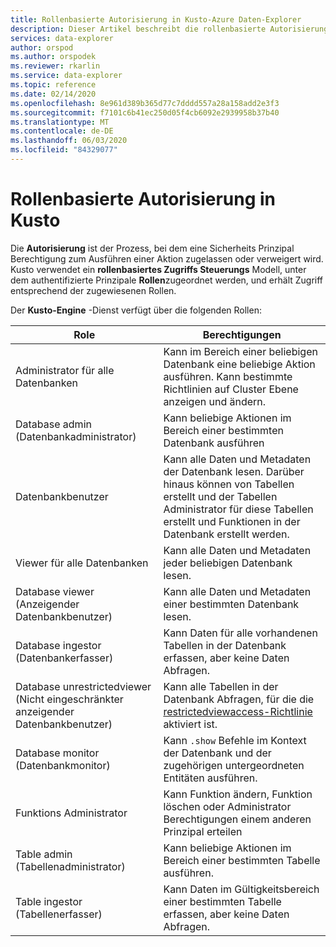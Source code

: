 ```yaml
---
title: Rollenbasierte Autorisierung in Kusto-Azure Daten-Explorer
description: Dieser Artikel beschreibt die rollenbasierte Autorisierung in Kusto in Azure Daten-Explorer.
services: data-explorer
author: orspod
ms.author: orspodek
ms.reviewer: rkarlin
ms.service: data-explorer
ms.topic: reference
ms.date: 02/14/2020
ms.openlocfilehash: 8e961d389b365d77c7dddd557a28a158add2e3f3
ms.sourcegitcommit: f7101c6b41ec250d05f4cb6092e2939958b37b40
ms.translationtype: MT
ms.contentlocale: de-DE
ms.lasthandoff: 06/03/2020
ms.locfileid: "84329077"
---
```

# <a name="role-based-authorization-in-kusto"></a>Rollenbasierte Autorisierung in Kusto

Die **Autorisierung** ist der Prozess, bei dem eine Sicherheits Prinzipal Berechtigung zum Ausführen einer Aktion zugelassen oder verweigert wird.
Kusto verwendet ein **rollenbasiertes Zugriffs Steuerungs** Modell, unter dem authentifizierte Prinzipale **Rollen**zugeordnet werden, und erhält Zugriff entsprechend der zugewiesenen Rollen.

Der **Kusto-Engine** -Dienst verfügt über die folgenden Rollen:

|Role                       |Berechtigungen                                                                                                                                                  |
|---------------------------|-------------------------------------------------------------------------------------------------------------------------------------------------------------|
|Administrator für alle Datenbanken        |Kann im Bereich einer beliebigen Datenbank eine beliebige Aktion ausführen. Kann bestimmte Richtlinien auf Cluster Ebene anzeigen und ändern.                                                               |
|Database admin (Datenbankadministrator)             |Kann beliebige Aktionen im Bereich einer bestimmten Datenbank ausführen                                                                                                         |
|Datenbankbenutzer              |Kann alle Daten und Metadaten der Datenbank lesen. Darüber hinaus können von Tabellen erstellt und der Tabellen Administrator für diese Tabellen erstellt und Funktionen in der Datenbank erstellt werden.|
|Viewer für alle Datenbanken       |Kann alle Daten und Metadaten jeder beliebigen Datenbank lesen.                                                                                                               |
|Database viewer (Anzeigender Datenbankbenutzer)            |Kann alle Daten und Metadaten einer bestimmten Datenbank lesen.                                                                                                       |
|Database ingestor (Datenbankerfasser)          |Kann Daten für alle vorhandenen Tabellen in der Datenbank erfassen, aber keine Daten Abfragen.                                                                             |
|Database unrestrictedviewer (Nicht eingeschränkter anzeigender Datenbankbenutzer)|Kann alle Tabellen in der Datenbank Abfragen, für die die [restrictedviewaccess-Richtlinie](../restrictedviewaccess-policy.md) aktiviert ist.                                |
|Database monitor (Datenbankmonitor)           |Kann `.show` Befehle im Kontext der Datenbank und der zugehörigen untergeordneten Entitäten ausführen.                                                                           |
|Funktions Administrator             |Kann Funktion ändern, Funktion löschen oder Administrator Berechtigungen einem anderen Prinzipal erteilen                                                                         |
|Table admin (Tabellenadministrator)                |Kann beliebige Aktionen im Bereich einer bestimmten Tabelle ausführen.                                                                                                           |
|Table ingestor (Tabellenerfasser)             |Kann Daten im Gültigkeitsbereich einer bestimmten Tabelle erfassen, aber keine Daten Abfragen.                                                                                 |
